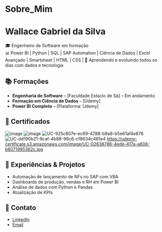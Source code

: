 # Sobre_Mim
# Wallace Gabriel da Silva

🎓 Engenheiro de Software em formação  
📊 Power BI | Python | SQL | SAP Automation | Ciência de Dados | Excel Avançado | Smartsheet | HTML | CSS |
🧠 Aprendendo e evoluindo todos os dias com dados e tecnologia

## 📚 Formações

- **Engenharia de Software** – [Faculdade Estacio de Sá] – Em andamento
- **Formação em Ciência de Dados** – [Udemy]
- **Power BI Completo** – [Plataforma: Udemy]

## 🧾 Certificados

![image](https://github.com/user-attachments/assets/c8837ea1-e1bd-44b4-a7ab-85f2ee2916a7)
![image](https://github.com/user-attachments/assets/983db357-4df9-4caf-ada4-2baf69712f4b)
![UC-925c807e-ec69-4788-b9a8-b5e61af4e876](https://github.com/user-attachments/assets/69f4176e-dccc-400f-a0a4-94d24ac69a99)
![UC-dd190b21-9caf-4b88-96c6-cf8634c481e4](https://github.com/user-attachments/assets/93908594-3ecc-402d-8fc3-73bfd0b7ffd8)
https://udemy-certificate.s3.amazonaws.com/image/UC-02638786-4ede-417a-a608-b6071995362c.jpg



## 💼 Experiências & Projetos

- Automação de lançamento de NFs no SAP com VBA
- Dashboards de produção, vendas e RH em Power BI
- Análise de dados com Python e Pandas
- Atualização de KPIs

## 🔗 Contato

- [LinkedIn](https://www.linkedin.com/in/...)
- [Email](mailto:seuemail@gmail.com)
